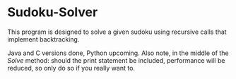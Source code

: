# Sudoku-Solver

This program is designed to solve a given sudoku using recursive calls that implement backtracking.

Java and C versions done, Python upcoming.
Also note, in the middle of the *Solve* method: should the print statement be included, performance will be reduced, so only do so if you really want to.
